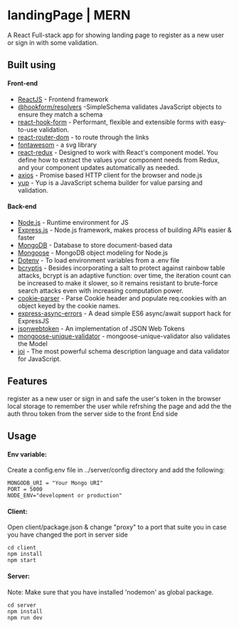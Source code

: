 # landingPage | MERN

A React  Full-stack app for showing landing page to register as a new user or sign in with some validation.

## Built using

#### Front-end

- [ReactJS](https://reactjs.org/) - Frontend framework
- [@hookform/resolvers](https://www.npmjs.com/package/@hookform/resolvers) -SimpleSchema validates JavaScript objects to ensure they match a schema
- [react-hook-form](https://react-hook-form.com/) - Performant, flexible and extensible forms with easy-to-use validation.
- [react-router-dom](https://v5.reactrouter.com/web/guides/quick-start) - to route through the links 
- [fontawesom](https://fontawesome.com) - a svg library 
- [react-redux](https://react-redux.js.org) - Designed to work with React's component model. You define how to extract the values your component needs from Redux, and your component updates automatically as needed. 
- [axios](https://www.npmjs.com/package/axios) - Promise based HTTP client for the browser and node.js
- [yup](https://www.npmjs.com/package/yup) - Yup is a JavaScript schema builder for value parsing and validation.


#### Back-end

- [Node.js](https://nodejs.org/en/) - Runtime environment for JS
- [Express.js](https://expressjs.com/) - Node.js framework, makes process of building APIs easier & faster
- [MongoDB](https://www.mongodb.com/) - Database to store document-based data
- [Mongoose](https://mongoosejs.com/) - MongoDB object modeling for Node.js
- [Dotenv](https://www.npmjs.com/package/dotenv) - To load environment variables from a .env file
- [bcryptjs](https://www.npmjs.com/package/bcryptjs) - Besides incorporating a salt to protect against rainbow table attacks, bcrypt is an adaptive function: over time, the iteration count can be increased to make it slower, so it remains resistant to brute-force search attacks even with increasing computation power.
- [cookie-parser](https://www.npmjs.com/package/cookie-parser) - Parse Cookie header and populate req.cookies with an object keyed by the cookie names.
- [express-async-errors](https://www.npmjs.com/package/express-async-errors) - A dead simple ES6 async/await support hack for ExpressJS
- [jsonwebtoken](https://www.npmjs.com/package/jsonwebtoken) - An implementation of JSON Web Tokens
- [mongoose-unique-validator](https://www.npmjs.com/package/mongoose-unique-validator) - mongoose-unique-validator also validates the Model
- [joi](https://www.npmjs.com/package/joi) - The most powerful schema description language and data validator for JavaScript.


## Features
register as a new user or sign in and safe the user's token in the browser local storage to remember the user while refrshing the page and add the the auth throu token from the server side to the front End side 



## Usage


#### Env variable:

Create a config.env file in ../server/config directory and add the following:

```
MONGODB_URI = "Your Mongo URI"
PORT = 5000
NODE_ENV="development or production"

```


#### Client:


Open client/package.json & change "proxy" to a port that suite you in case you have changed the port in server side 

```
cd client
npm install
npm start
```
#### Server:

Note: Make sure that you have installed 'nodemon' as global package.

```
cd server
npm install
npm run dev
```
